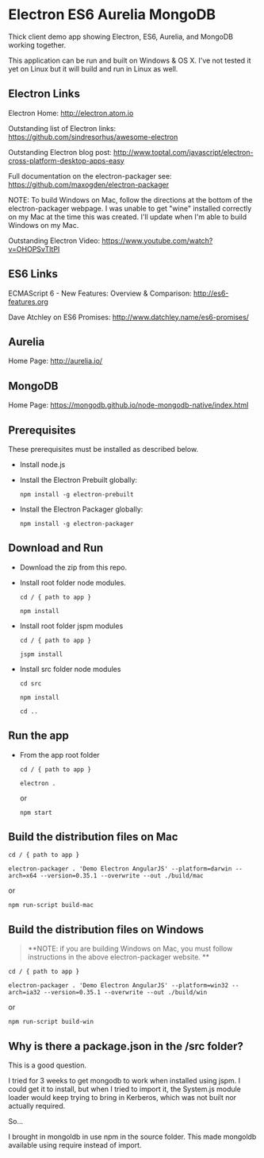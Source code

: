 # Electron ES6 Aurelia MongoDB

Thick client demo app showing Electron, ES6, Aurelia, and MongoDB working together.

This application can be run and built on Windows & OS X.  I've not tested it yet on Linux but it will build and run in Linux as well.

## Electron Links

Electron Home: http://electron.atom.io

Outstanding list of Electron links: https://github.com/sindresorhus/awesome-electron

Outstanding Electron blog post: http://www.toptal.com/javascript/electron-cross-platform-desktop-apps-easy

Full documentation on the electron-packager see: https://github.com/maxogden/electron-packager

NOTE:  To build Windows on Mac, follow the directions at the bottom of the electron-packager webpage.  I was unable to get "wine" installed correctly on my Mac at the time this was created.  I'll update when I'm able to build Windows on my Mac.

Outstanding Electron Video:  https://www.youtube.com/watch?v=OHOPSvTltPI

## ES6 Links

ECMAScript 6 - New Features: Overview & Comparison: http://es6-features.org

Dave Atchley on ES6 Promises:  http://www.datchley.name/es6-promises/

## Aurelia

Home Page:  http://aurelia.io/

## MongoDB

Home Page: https://mongodb.github.io/node-mongodb-native/index.html


## Prerequisites

These prerequisites must be installed as described below.

- Install node.js

- Install the Electron Prebuilt globally:

	`npm install -g electron-prebuilt`

- Install the Electron Packager globally:

	`npm install -g electron-packager`


## Download and Run 

- Download the zip from this repo.
- Install root folder node modules.
  
	`cd / { path to app }`

	`npm install`

- Install root folder jspm modules
	
	`cd / { path to app }`

	`jspm install`

- Install src folder node modules

	`cd src`
	
	`npm install`
	
	`cd ..`


## Run the app

- From the app root folder

	`cd / { path to app }`
	
	`electron .`

	or

	`npm start`



## Build the distribution files on Mac

`cd / { path to app }`

`electron-packager . 'Demo Electron AngularJS' --platform=darwin --arch=x64 --version=0.35.1 --overwrite --out ./build/mac`

or

`npm run-script build-mac`


## Build the distribution files on Windows 

> **NOTE: if you are building Windows on Mac, you must follow instructions in the above electron-packager website.
> **

`cd / { path to app }`

`electron-packager . 'Demo Electron AngularJS' --platform=win32 --arch=ia32 --version=0.35.1 --overwrite --out ./build/win`

or

`npm run-script build-win`


## Why is there a package.json in the /src folder?

This is a good question. 

I tried for 3 weeks to get mongodb to work when installed using jspm.  I could get it to install, but when I tried to import it, the System.js module loader would keep trying to bring in Kerberos, which was not built nor actually required.

So...

I brought in mongoldb in use npm in the source folder.  This made mongoldb available using require instead of import.